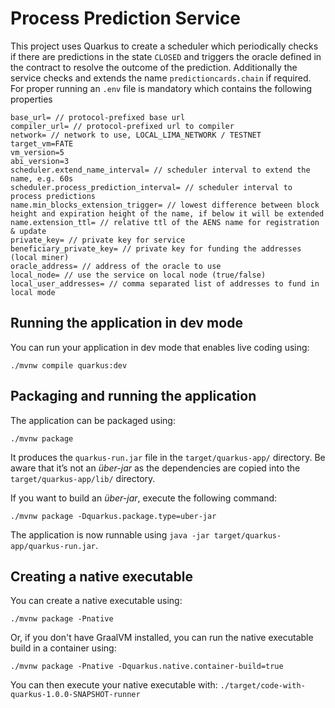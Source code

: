 # Process Prediction Service

This project uses Quarkus to create a scheduler which periodically checks
if there are predictions in the state `CLOSED` and triggers the oracle defined in the contract
to resolve the outcome of the prediction.
Additionally the service checks and extends the name `predictioncards.chain` if required.
For proper running an `.env` file is mandatory which contains the following properties

```
base_url= // protocol-prefixed base url
compiler_url= // protocol-prefixed url to compiler
network= // network to use, LOCAL_LIMA_NETWORK / TESTNET
target_vm=FATE
vm_version=5
abi_version=3
scheduler.extend_name_interval= // scheduler interval to extend the name, e.g. 60s
scheduler.process_prediction_interval= // scheduler interval to process predictions
name.min_blocks_extension_trigger= // lowest difference between block height and expiration height of the name, if below it will be extended
name.extension_ttl= // relative ttl of the AENS name for registration & update
private_key= // private key for service
beneficiary_private_key= // private key for funding the addresses (local miner)
oracle_address= // address of the oracle to use
local_node= // use the service on local node (true/false)
local_user_addresses= // comma separated list of addresses to fund in local mode
```

## Running the application in dev mode

You can run your application in dev mode that enables live coding using:

```shell script
./mvnw compile quarkus:dev
```

## Packaging and running the application

The application can be packaged using:

```shell script
./mvnw package
```

It produces the `quarkus-run.jar` file in the `target/quarkus-app/` directory.
Be aware that it’s not an _über-jar_ as the dependencies are copied into the `target/quarkus-app/lib/` directory.

If you want to build an _über-jar_, execute the following command:

```shell script
./mvnw package -Dquarkus.package.type=uber-jar
```

The application is now runnable using `java -jar target/quarkus-app/quarkus-run.jar`.

## Creating a native executable

You can create a native executable using:

```shell script
./mvnw package -Pnative
```

Or, if you don't have GraalVM installed, you can run the native executable build in a container using:

```shell script
./mvnw package -Pnative -Dquarkus.native.container-build=true
```

You can then execute your native executable with: `./target/code-with-quarkus-1.0.0-SNAPSHOT-runner`
